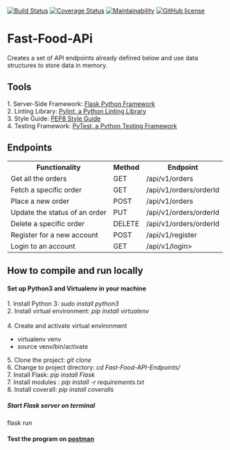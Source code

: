 [![Build Status](https://travis-ci.org/PromasterGuru/Fast-Food-APi.svg?branch=bg-updates-160539838)](https://travis-ci.org/PromasterGuru/Fast-Food-APi)   [![Coverage Status](https://coveralls.io/repos/github/PromasterGuru/Fast-Food-APi/badge.svg?branch=bg-updates-160539838)](https://coveralls.io/github/PromasterGuru/Fast-Food-APi?branch=bg-updates-160539838)    [![Maintainability](https://api.codeclimate.com/v1/badges/d529a1aa16461cbe4471/maintainability)](https://codeclimate.com/github/PromasterGuru/Fast-Food-APi/maintainability)    [![GitHub license](https://img.shields.io/github/license/PromasterGuru/Fast-Food-APi.svg)](https://github.com/PromasterGuru/Fast-Food-APi/blob/master/LICENSE)


# Fast-Food-APi
Creates a set of API endpoints already defined below and use data structures to store data in memory.
<h2>Tools</h2>
1. Server-Side Framework: <a href ="http://flask.pocoo.org/">Flask Python Framework</a><br>
2. Linting Library: <a href ="https://www.pylint.org/">Pylint, a Python Linting Library</a><br>
3. Style Guide: <a href ="https://www.python.org/dev/peps/pep-0008/">PEP8 Style Guide</a><br>
4. Testing Framework: <a href ="https://docs.pytest.org/en/latest/">PyTest, a Python Testing Framework</a><br>

<h2>Endpoints</h2>
<table>
  <tr>
    <th>Functionality</th>
    <th>Method</th>
    <th>Endpoint</th>
  </tr>
  <tr>
    <td>Get all the orders</td>
    <td>GET</td>
    <td>/api/v1/orders</td>
  </tr>
  </tr>
  <tr>
    <td>Fetch a specific order</td>
    <td>GET</td>
    <td>/api/v1/orders/orderId<orderId></td>
  </tr>
  <tr>
    <td>Place a new order</td>
    <td>POST</td>
    <td>/api/v1/orders</td>
  </tr>
  <tr>
    <td>Update the status of an order</td>
    <td>PUT</td>
    <td>/api/v1/orders/orderId</td>
  </tr>
  <tr>
    <td>Delete a specific order</td>
    <td>DELETE</td>
    <td>/api/v1/orders/orderId</td>
  </tr>
  <tr>
    <td>Register for a new account</td>
    <td>POST</td>
    <td>/api/v1/register</td>
  </tr>
  <tr>
    <td>Login to an account</td>
    <td>GET</td>
    <td>/api/v1/login></td>
  </tr>
</table>

<h2> How to compile and run locally </h2>
<h4> Set up Python3 and Virtualenv in your machine</h4>
1. Install Python 3: <i>sudo install python3</i><br>
2. Install virtual environment: <i>pip install virtualenv</i><br><br>
4. Create and activate virtual environment
<ul>
<li>virtualenv venv</li>
<li>source venv/bin/activate</li>
</ul>
5. Clone the project: <i>git clone <a href ="https://github.com/PromasterGuru/Fast-Food-APi.git"></a></i><br>
6. Change to project directory: <i>cd Fast-Food-API-Endpoints/</i><br>
7. Install Flask: <i>pip install Flask</i><br>
7. Install modules : <i>pip install -r requirements.txt</i><br>
8. Install coverall: <i>pip install coveralls</i>
<h5>Start Flask server on terminal</h5>
flask run

<h4>Test the program on <a href ="https://www.getpostman.com/">postman</a></h4>
